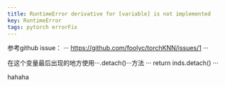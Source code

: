 ```yaml
---
title: RuntimeError derivative for [variable] is not implemented
key: RuntimeError
tags: pytorch errorFix
---
```


参考github issue：
···
https://github.com/foolyc/torchKNN/issues/1
···

在这个变量最后出现的地方使用···.detach()···方法
···
return inds.detach()
···
<!--more-->

hahaha
